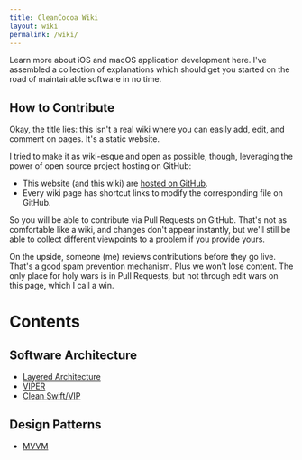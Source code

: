 ```yaml
---
title: CleanCocoa Wiki
layout: wiki
permalink: /wiki/
---
```


Learn more about iOS and macOS application development here. I've assembled a collection of explanations which should get you started on the road of maintainable software in no time.

## How to Contribute

Okay, the title lies: this isn't a real wiki where you can easily add, edit, and comment on pages. It's a static website.

I tried to make it as wiki-esque and open as possible, though, leveraging the power of open source project hosting on GitHub:

* This website (and this wiki) are [hosted on GitHub](http://github.com/cleancocoa/cleancocoa.github.io).
* Every wiki page has shortcut links to modify the corresponding file on GitHub.

So you will be able to contribute via Pull Requests on GitHub. That's not as comfortable like a wiki, and changes don't appear instantly, but we'll still be able to collect different viewpoints to a problem if you provide yours. 

On the upside, someone (me) reviews contributions before they go live. That's a good spam prevention mechanism. Plus we won't lose content. The only place for holy wars is in Pull Requests, but not through edit wars on this page, which I call a win.

# Contents

## Software Architecture

* [Layered Architecture](/wiki/layered-architecture/)
* [VIPER](/wiki/viper/)
* [Clean Swift/VIP](/wiki/vip/)

## Design Patterns

* [MVVM](/wiki/mvvm/)
